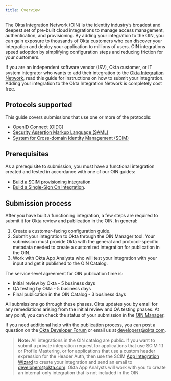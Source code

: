 ```yaml
---
title: Overview
---
```


The Okta Integration Network (OIN) is the identity industry’s broadest and deepest set of pre-built cloud integrations to manage access management, authentication, and provisioning. By adding your integration to the OIN, you can gain exposure to thousands of Okta customers who can discover your integration and deploy your application to millions of users. OIN integrations speed adoption by simplifying configuration steps and reducing friction for your customers.

If you are an independent software vendor (ISV), Okta customer, or IT system integrator who wants to add their integration to the [Okta Integration Network](https://www.okta.com/integrations/), read this guide for instructions on how to submit your integration. Adding your integration to the Okta Integration Network is completely cost free.

## Protocols supported

This guide covers submissions that use one or more of the protocols:

* [OpenID Connect (OIDC)](https://openid.net/connect/)
* [Security Assertion Markup Language (SAML)](https://en.wikipedia.org/wiki/SAML_2.0)
* [System for Cross-domain Identity Management (SCIM)](http://www.simplecloud.info/)

## Prerequisites

As a prerequisite to submission, you must have a functional integration created and tested in accordance with one of our OIN guides:

* [Build a SCIM provisioning integration](/docs/guides/build-provisioning-integration/)
* [Build a Single-Sign On integration](/docs/guides/build-sso-integration/before-you-begin/).

## Submission process

After you have built a functioning integration, a few steps are required to submit it for Okta review and publication in the OIN. In general:

1. Create a customer-facing configuration guide.
1. Submit your integration to Okta through the OIN Manager tool. Your submission must provide Okta with the general and protocol-specific metadata needed to create a customized integration for publication in the OIN.
1. Work with Okta App Analysts who will test your integration with your input and get it published to the OIN Catalog.

The service-level agreement for OIN publication time is:

* Initial review by Okta - 5 business days
* QA testing by Okta - 5 business days
* Final publication in the OIN Catalog - 3 business days

All submissions go through these phases. Okta updates you by email for any remediations arising from the initial review and QA testing phases. At any point, you can check the status of your submission in the [OIN Manager](https://oinmanager.okta.com).

If you need additional help with the publication process, you can post a question on the [Okta Developer Forum](https://devforum.okta.com/) or email us at <developers@okta.com>.

>**Note:** All integrations in the OIN catalog are public. If you want to submit a private integration request for applications that use SCIM 1.1 or Profile Mastering, or for applications that use a custom header expression for the Header Auth, then use the SCIM [App Integration Wizard](https://help.okta.com/en/prod/okta_help_CSH.htm#ext_Apps_App_Integration_Wizard) to create your integration and send an email to <developers@okta.com>. Okta App Analysts will work with you to create an internal-only integration that is not included in the OIN.

<NextSectionLink/>
